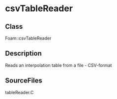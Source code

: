# csvTableReader 
## Class
Foam::csvTableReader

## Description
Reads an interpolation table from a file - CSV-format

## SourceFiles
tableReader.C

